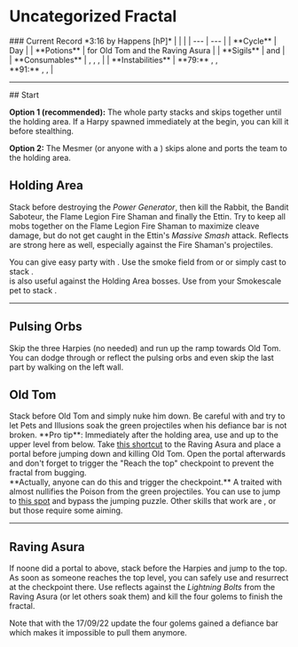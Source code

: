 # Uncategorized Fractal
<Grid>
<Column>
    ### Current Record *3:16 by Happens [hP]*
    <Youtube id="qmjxIirNai8"/>
</Column>
  
<Column>    
    | | |
    | --- | --- |
    | **Cycle** | Day |
    | **Potions** | <Item id="8887"/> for Old Tom and the Raving Asura |
    | **Sigils** | <Item id="24868"/> and <Item id="24615"/> |
    | **Consumables** | <Item id="78978"/>, <Item id="49940"/>, <Item id="8764"/>, <Item id="8801"/> |
    | **Instabilities** | **79:** <Instability name="Afflicted"/>, <Instability name="Mists Convergence"/>, <Instability name="Toxic Trail"/><br/>**91:** <Instability name="Adrenaline Rush"/>, <Instability name="Flux Bomb"/>, <Instability name="Social Awkwardness"/> |
</Column>
</Grid>

---

<Grid>
<Column>
## Start

**Option 1 (recommended):** The whole party stacks <Effect name="stealth"/> and skips together until the holding area. If a Harpy spawned immediately at the begin, you can kill it before stealthing.

**Option 2:** The Mesmer (or anyone with a <Item id="78978"/>) skips alone and ports the team to the holding area.

## Holding Area
Stack <Boon name="might"/> before destroying the *Power Generator*, then kill the Rabbit, the Bandit Saboteur, the Flame Legion Fire Shaman and finally the Ettin. Try to keep all mobs together on the Flame Legion Fire Shaman to maximize cleave damage, but do not get caught in the Ettin's *Massive Smash* attack. Reflects are strong here as well, especially against the Fire Shaman's projectiles.
</Column>

<Column>
<Tips>
    <Tip specialization="mesmer">You can give easy party <Effect name="stealth"/> with <Skill id="10245"/>.</Tip>
    <Tip specialization="thief">Use the smoke field from <Skill id="13113"/> or <Skill id="14184"/> or simply cast <Skill id="13117"/> to stack <Effect name="stealth"/>.<br/><Skill id="14184"/> is also useful against the Holding Area bosses.</Tip>
    <Tip specialization="ranger">Use <Skill id="31568"/> from your Smokescale pet to stack <Effect name="stealth"/>.</Tip>
</Tips>
</Column>
</Grid>

---

## Pulsing Orbs
Skip the three Harpies (no <Effect name="stealth"/> needed) and run up the ramp towards Old Tom. You can dodge through or reflect the pulsing orbs and even skip the last part by walking on the left wall.

## Old Tom
<Grid>
<Column>
Stack <Boon name="might"/> before Old Tom and simply nuke him down. Be careful with <Effect name="agony"/> and try to let Pets and Illusions soak the green projectiles when his defiance bar is not broken.
</Column>

<Column>
<Tips>
    <Tip specialization="mesmer">**Pro tip**: Immediately after the holding area, use <Item id="49940"/> and <Skill id="10200"/> up to the upper level from below. Take <a href="https://youtu.be/xFfz0Erv-5c?t=34s" rel="external">this shortcut</a> to the Raving Asura and place a portal before jumping down and killing Old Tom. Open the portal afterwards and don't forget to trigger the "Reach the top" checkpoint to prevent the fractal from bugging.<br/>**Actually, anyone can do this and trigger the checkpoint.**</Tip>
    <Tip specialization="ranger">A <Skill id="12489"/> traited with <Trait id="1075"/> almost nullifies the Poison from the green projectiles.</Tip>
    <Tip specialization="guardian">You can use <Skill id="30783"/> to jump to <a href="/_/img/fractals/uncategorized-5.jpg">this spot</a> and bypass the jumping puzzle. Other skills that work are <Skill id="9080"/>, <Skill id="14366"/> or <Skill id="45230"/> but those require some aiming.</Tip>
</Tips>
</Column>
</Grid>

---

## Raving Asura
If noone did a portal to above, stack <Effect name="stealth"/> before the Harpies and jump to the top. As soon as someone reaches the top level, you can safely use <Command name="gg"/> and resurrect at the checkpoint there. Use reflects against the *Lightning Bolts* from the Raving Asura (or let others soak them) and kill the four golems to finish the fractal.
    
Note that with the 17/09/22 update the four golems gained a defiance bar which makes it impossible to pull them anymore.

